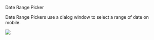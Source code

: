 Date Range Picker

Date Range Pickers use a dialog window to select a range of date on mobile.

![](images/date_range_picker1.gif)